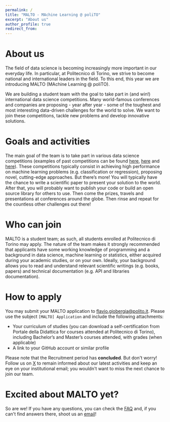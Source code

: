 ```yaml
---
permalink: /
title: "MALTO - MAchine Learning @ poliTO"
excerpt: "About us"
author_profile: true
redirect_from: 
---
```


About us
===
The field of data science is becoming increasingly more important in our everyday life. In particular, at Politecnico di Torino, we strive to become national and international leaders in the field. To this end, this year we are introducing MALTO (MAchine Learning @ poliTO).

We are building a student team with the goal to take part in (and win!) international data science competitions. Many world-famous conferences and companies are proposing - year after year - some of the toughest and most interesting data-driven challenges for the world to solve. We want to join these competitions, tackle new problems and develop innovative solutions. 

Goals and activities
===
The main goal of the team is to take part in various data science competitions (examples of past competitions can be found [here](https://kdd.org/kdd2022/), [here](https://neurips.cc/Conferences/2022/CompetitionTrack) and [here](https://semeval.github.io/SemEval2023/)). These competitions typically consist in achieving high performance on machine learning problems (e.g. classification or regression), proposing novel, cutting-edge approaches. But there’s more! You will typically have the chance to write a scientific paper to present your solution to the world. After that, you will probably want to publish your code or build an open source library for others to use. Then come the prizes, travels and presentations at conferences around the globe. Then rinse and repeat for the countless other challenges out there!

Who can join
===
MALTO is a student team; as such, all students enrolled at Politecnico di Torino may apply. The nature of the team makes it strongly recommended that applicants have some working knowledge of programming and a background in data science, machine learning or statistics, either acquired during your academic studies, or on your own. Ideally, your background allows you to read and understand relevant scientific writings (e.g. books, papers) and technical documentation (e.g. API and libraries documentation). 

How to apply
===
You may submit your MALTO application to [flavio.giobergia@polito.it](flavio.giobergia@polito.it). Please use the subject `[MALTO] Application` and include the following attachments:
* Your curriculum of studies (you can download a self-certification from Portale della Didattica for courses attended at Politecnico di Torino), including Bachelor’s and Master’s courses attended, with grades (when applicable)
* A link to your GitHub account or similar profile

Please note that the Recruitment period has **concluded**. But don't worry! Follow us on [X](https://twitter.com/polimalto) to remain informed about our latest activities and keep an eye on your institutional email; you wouldn't want to miss the next chance to join our team.

Excited about MALTO yet?
===
So are we! If you have any questions, you can check the [FAQ](/faq/) and, if you can't find answers there, shoot us an [email](flavio.giobergia@polito.it)!
